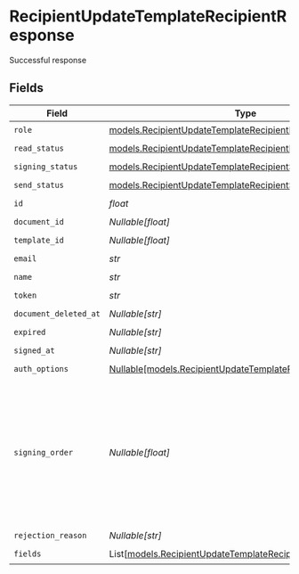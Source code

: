 # RecipientUpdateTemplateRecipientResponse

Successful response


## Fields

| Field                                                                                                                    | Type                                                                                                                     | Required                                                                                                                 | Description                                                                                                              |
| ------------------------------------------------------------------------------------------------------------------------ | ------------------------------------------------------------------------------------------------------------------------ | ------------------------------------------------------------------------------------------------------------------------ | ------------------------------------------------------------------------------------------------------------------------ |
| `role`                                                                                                                   | [models.RecipientUpdateTemplateRecipientRoleResponse](../models/recipientupdatetemplaterecipientroleresponse.md)         | :heavy_check_mark:                                                                                                       | N/A                                                                                                                      |
| `read_status`                                                                                                            | [models.RecipientUpdateTemplateRecipientReadStatus](../models/recipientupdatetemplaterecipientreadstatus.md)             | :heavy_check_mark:                                                                                                       | N/A                                                                                                                      |
| `signing_status`                                                                                                         | [models.RecipientUpdateTemplateRecipientSigningStatus](../models/recipientupdatetemplaterecipientsigningstatus.md)       | :heavy_check_mark:                                                                                                       | N/A                                                                                                                      |
| `send_status`                                                                                                            | [models.RecipientUpdateTemplateRecipientSendStatus](../models/recipientupdatetemplaterecipientsendstatus.md)             | :heavy_check_mark:                                                                                                       | N/A                                                                                                                      |
| `id`                                                                                                                     | *float*                                                                                                                  | :heavy_check_mark:                                                                                                       | N/A                                                                                                                      |
| `document_id`                                                                                                            | *Nullable[float]*                                                                                                        | :heavy_check_mark:                                                                                                       | N/A                                                                                                                      |
| `template_id`                                                                                                            | *Nullable[float]*                                                                                                        | :heavy_check_mark:                                                                                                       | N/A                                                                                                                      |
| `email`                                                                                                                  | *str*                                                                                                                    | :heavy_check_mark:                                                                                                       | N/A                                                                                                                      |
| `name`                                                                                                                   | *str*                                                                                                                    | :heavy_check_mark:                                                                                                       | N/A                                                                                                                      |
| `token`                                                                                                                  | *str*                                                                                                                    | :heavy_check_mark:                                                                                                       | N/A                                                                                                                      |
| `document_deleted_at`                                                                                                    | *Nullable[str]*                                                                                                          | :heavy_check_mark:                                                                                                       | N/A                                                                                                                      |
| `expired`                                                                                                                | *Nullable[str]*                                                                                                          | :heavy_check_mark:                                                                                                       | N/A                                                                                                                      |
| `signed_at`                                                                                                              | *Nullable[str]*                                                                                                          | :heavy_check_mark:                                                                                                       | N/A                                                                                                                      |
| `auth_options`                                                                                                           | [Nullable[models.RecipientUpdateTemplateRecipientAuthOptions]](../models/recipientupdatetemplaterecipientauthoptions.md) | :heavy_check_mark:                                                                                                       | N/A                                                                                                                      |
| `signing_order`                                                                                                          | *Nullable[float]*                                                                                                        | :heavy_check_mark:                                                                                                       | The order in which the recipient should sign the document. Only works if the document is set to sequential signing.      |
| `rejection_reason`                                                                                                       | *Nullable[str]*                                                                                                          | :heavy_check_mark:                                                                                                       | N/A                                                                                                                      |
| `fields`                                                                                                                 | List[[models.RecipientUpdateTemplateRecipientField](../models/recipientupdatetemplaterecipientfield.md)]                 | :heavy_check_mark:                                                                                                       | N/A                                                                                                                      |